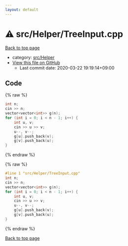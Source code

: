 ```yaml
---
layout: default
---
```


<!-- mathjax config similar to math.stackexchange -->
<script type="text/javascript" async
  src="https://cdnjs.cloudflare.com/ajax/libs/mathjax/2.7.5/MathJax.js?config=TeX-MML-AM_CHTML">
</script>
<script type="text/x-mathjax-config">
  MathJax.Hub.Config({
    TeX: { equationNumbers: { autoNumber: "AMS" }},
    tex2jax: {
      inlineMath: [ ['$','$'] ],
      processEscapes: true
    },
    "HTML-CSS": { matchFontHeight: false },
    displayAlign: "left",
    displayIndent: "2em"
  });
</script>

<script type="text/javascript" src="https://cdnjs.cloudflare.com/ajax/libs/jquery/3.4.1/jquery.min.js"></script>
<script src="https://cdn.jsdelivr.net/npm/jquery-balloon-js@1.1.2/jquery.balloon.min.js" integrity="sha256-ZEYs9VrgAeNuPvs15E39OsyOJaIkXEEt10fzxJ20+2I=" crossorigin="anonymous"></script>
<script type="text/javascript" src="../../../assets/js/copy-button.js"></script>
<link rel="stylesheet" href="../../../assets/css/copy-button.css" />


# :warning: src/Helper/TreeInput.cpp

<a href="../../../index.html">Back to top page</a>

* category: <a href="../../../index.html#1b49b634354b8edb1dc8ef8a73014950">src/Helper</a>
* <a href="{{ site.github.repository_url }}/blob/master/src/Helper/TreeInput.cpp">View this file on GitHub</a>
    - Last commit date: 2020-03-22 19:19:14+09:00




## Code

<a id="unbundled"></a>
{% raw %}
```cpp
int n;
cin >> n;
vector<vector<int>> g(n);
for (int i = 0; i < n - 1; i++) {
    int u, v;
    cin >> u >> v;
    u--, v--;
    g[u].push_back(v);
    g[v].push_back(u);
}

```
{% endraw %}

<a id="bundled"></a>
{% raw %}
```cpp
#line 1 "src/Helper/TreeInput.cpp"
int n;
cin >> n;
vector<vector<int>> g(n);
for (int i = 0; i < n - 1; i++) {
    int u, v;
    cin >> u >> v;
    u--, v--;
    g[u].push_back(v);
    g[v].push_back(u);
}

```
{% endraw %}

<a href="../../../index.html">Back to top page</a>

